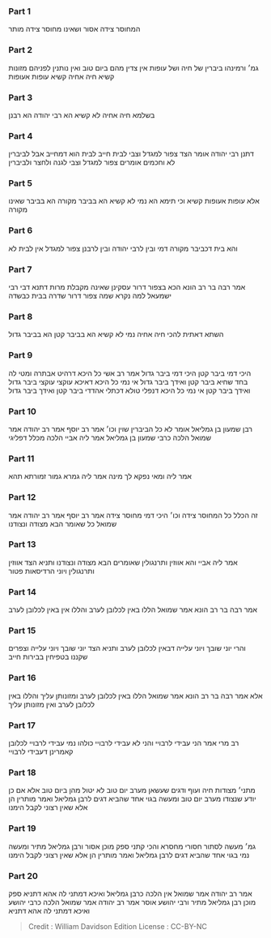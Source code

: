 
### Part 1
המחוסר צידה אסור ושאינו מחוסר צידה מותר 

### Part 2
גמ׳ ורמינהו ביברין של חיה ושל עופות אין צדין מהם ביום טוב ואין נותנין לפניהם מזונות קשיא חיה אחיה קשיא עופות אעופות 

### Part 3
בשלמא חיה אחיה לא קשיא הא רבי יהודה הא רבנן 

### Part 4
דתנן רבי יהודה אומר הצד צפור למגדל וצבי לבית חייב לבית הוא דמחייב אבל לביברין לא וחכמים אומרים צפור למגדל וצבי לגנה ולחצר ולביברין 

### Part 5
אלא עופות אעופות קשיא וכי תימא הא נמי לא קשיא הא בביבר מקורה הא בביבר שאינו מקורה 

### Part 6
והא בית דכביבר מקורה דמי ובין לרבי יהודה ובין לרבנן צפור למגדל אין לבית לא 

### Part 7
אמר רבה בר רב הונא הכא בצפור דרור עסקינן שאינה מקבלת מרות דתנא דבי רבי ישמעאל למה נקרא שמה צפור דרור שדרה בבית כבשדה 

### Part 8
השתא דאתית להכי חיה אחיה נמי לא קשיא הא בביבר קטן הא בביבר גדול 

### Part 9
היכי דמי ביבר קטן היכי דמי ביבר גדול אמר רב אשי כל היכא דרהיט אבתרה ומטי לה בחד שחיא ביבר קטן ואידך ביבר גדול אי נמי כל היכא דאיכא עוקצי עוקצי ביבר גדול ואידך ביבר קטן אי נמי כל היכא דנפלי טולא דכתלי אהדדי ביבר קטן ואידך ביבר גדול 

### Part 10
רבן שמעון בן גמליאל אומר לא כל הביברין שוין וכו׳ אמר רב יוסף אמר רב יהודה אמר שמואל הלכה כרבי שמעון בן גמליאל אמר ליה אביי הלכה מכלל דפליגי 

### Part 11
אמר ליה ומאי נפקא לך מינה אמר ליה גמרא גמור זמורתא תהא  

### Part 12
זה הכלל כל המחוסר צידה וכו׳ היכי דמי מחוסר צידה אמר רב יוסף אמר רב יהודה אמר שמואל כל שאומר הבא מצודה ונצודנו 

### Part 13
אמר ליה אביי והא אווזין ותרנגולין שאומרים הבא מצודה ונצודנו ותניא הצד אווזין ותרנגולין ויוני הרדיסאות פטור 

### Part 14
אמר רבה בר רב הונא אמר שמואל הללו באין לכלובן לערב והללו אין באין לכלובן לערב 

### Part 15
והרי יוני שובך ויוני עלייה דבאין לכלובן לערב ותניא הצד יוני שובך ויוני עלייה וצפרים שקננו בטפיחין בבירות חייב 

### Part 16
אלא אמר רבה בר רב הונא אמר שמואל הללו באין לכלובן לערב ומזונותן עליך והללו באין לכלובן לערב ואין מזונותן עליך 

### Part 17
רב מרי אמר הני עבידי לרבויי והני לא עבידי לרבויי כולהו נמי עבידי לרבויי לכלובן קאמרינן דעבידי לרבויי 

### Part 18
מתני׳ מצודות חיה ועוף ודגים שעשאן מערב יום טוב לא יטול מהן ביום טוב אלא אם כן יודע שנצודו מערב יום טוב ומעשה בגוי אחד שהביא דגים לרבן גמליאל ואמר מותרין הן אלא שאין רצוני לקבל הימנו 

### Part 19
גמ׳ מעשה לסתור חסורי מחסרא והכי קתני ספק מוכן אסור ורבן גמליאל מתיר ומעשה נמי בגוי אחד שהביא דגים לרבן גמליאל ואמר מותרין הן אלא שאין רצוני לקבל הימנו 

### Part 20
אמר רב יהודה אמר שמואל אין הלכה כרבן גמליאל ואיכא דמתני לה אהא דתניא ספק מוכן רבן גמליאל מתיר ורבי יהושע אוסר אמר רב יהודה אמר שמואל הלכה כרבי יהושע ואיכא דמתני לה אהא דתניא 

>Credit : William Davidson Edition
>License : CC-BY-NC